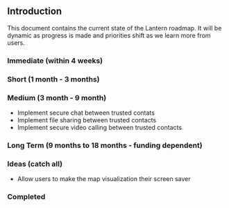 ## Introduction

This document contains the current state of the Lantern roadmap. It will be dynamic as progress
is made and priorities shift as we learn more from users. 

### Immediate (within 4 weeks)

### Short (1 month - 3 months)

### Medium (3 month - 9 month)
* Implement secure chat between trusted contats
* Implement file sharing between trusted contacts
* Implement secure video calling between trusted contacts

### Long Term (9 months to 18 months - funding dependent)

### Ideas (catch all)
* Allow users to make the map visualization their screen saver

### Completed
